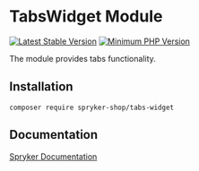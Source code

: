 # TabsWidget Module
[![Latest Stable Version](https://poser.pugx.org/spryker-shop/tabs-widget/v/stable.svg)](https://packagist.org/packages/spryker-shop/tabs-widget)
[![Minimum PHP Version](https://img.shields.io/badge/php-%3E%3D%207.3-8892BF.svg)](https://php.net/)

The module provides tabs functionality.

## Installation

```
composer require spryker-shop/tabs-widget
```

## Documentation

[Spryker Documentation](https://academy.spryker.com/developing_with_spryker/module_guide/modules.html)
